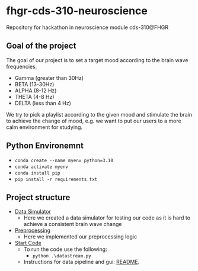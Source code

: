 # fhgr-cds-310-neuroscience
Repository for hackathon in neuroscience module cds-310@FHGR

## Goal of the project
The goal of our project is to set a target mood according to the brain wave frequencies.
- Gamma (greater than 30Hz)
- BETA (13-30Hz)
- ALPHA (8-12 Hz)
- THETA (4-8 Hz)
- DELTA (less than 4 Hz)

We try to pick a playlist according to the given mood and stimulate the brain to achieve the change of mood, e.g. we want to put our users to a more calm environment for studying.

## Python Environemnt
- ``conda create --name myenv python=3.10``
- ``conda activate myenv``
- ``conda install pip``
- ``pip install -r requirements.txt``

## Project structure
- [Data Simulator](./Simulator)
    - Here we created a data simulator for testing our code as it is hard to achieve a consistent brain wave change
- [Preprocessing](./Preprocessing)
    - Here we implemented our preprocessing logic
- [Start Code](./Pipeline)
    - To run the code use the following:
        - ``python .\datastream.py``
    - Instructions for data pipeline and gui: [README](./Gui/README.md).
